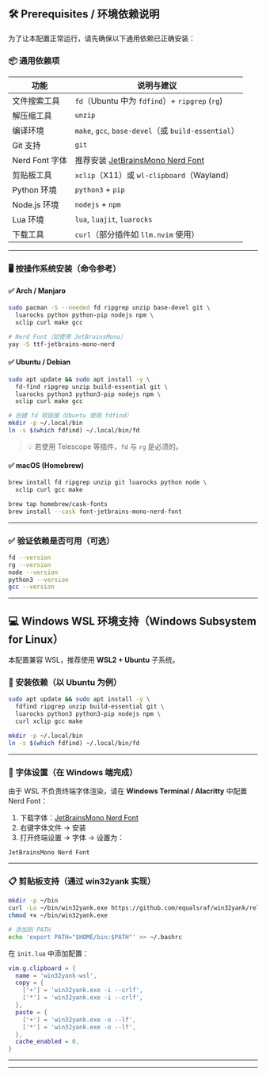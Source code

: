 ## 🛠️ Prerequisites / 环境依赖说明

为了让本配置正常运行，请先确保以下通用依赖已正确安装：

### 📦 通用依赖项

| 功能           | 说明与建议                                          |
| -------------- | --------------------------------------------------- |
| 文件搜索工具   | `fd`（Ubuntu 中为 `fdfind`）+ `ripgrep` (`rg`)      |
| 解压缩工具     | `unzip`                                             |
| 编译环境       | `make`, `gcc`, `base-devel`（或 `build-essential`） |
| Git 支持       | `git`                                               |
| Nerd Font 字体 | 推荐安装 [JetBrainsMono Nerd Font][nerdfont]        |
| 剪贴板工具     | `xclip`（X11）或 `wl-clipboard`（Wayland）          |
| Python 环境    | `python3` + `pip`                                   |
| Node.js 环境   | `nodejs` + `npm`                                    |
| Lua 环境       | `lua`, `luajit`, `luarocks`                         |
| 下载工具       | `curl`（部分插件如 `llm.nvim` 使用）                |

---

### 🖥️ 按操作系统安装（命令参考）

#### ✅ Arch / Manjaro

```bash
sudo pacman -S --needed fd ripgrep unzip base-devel git \
  luarocks python python-pip nodejs npm \
  xclip curl make gcc

# Nerd Font（如使用 JetBrainsMono）
yay -S ttf-jetbrains-mono-nerd
```

#### ✅ Ubuntu / Debian

```bash
sudo apt update && sudo apt install -y \
  fd-find ripgrep unzip build-essential git \
  luarocks python3 python3-pip nodejs npm \
  xclip curl make gcc

# 创建 fd 软链接（Ubuntu 使用 fdfind）
mkdir -p ~/.local/bin
ln -s $(which fdfind) ~/.local/bin/fd
```

> 💡 若使用 Telescope 等插件，`fd` 与 `rg` 是必须的。

#### ✅ macOS (Homebrew)

```bash
brew install fd ripgrep unzip git luarocks python node \
  xclip curl gcc make

brew tap homebrew/cask-fonts
brew install --cask font-jetbrains-mono-nerd-font
```

---

### ✅ 验证依赖是否可用（可选）

```bash
fd --version
rg --version
node --version
python3 --version
gcc --version
```

---

## 💻 Windows WSL 环境支持（Windows Subsystem for Linux）

本配置兼容 WSL，推荐使用 **WSL2 + Ubuntu** 子系统。

### 🧩 安装依赖（以 Ubuntu 为例）

```bash
sudo apt update && sudo apt install -y \
  fdfind ripgrep unzip build-essential git \
  luarocks python3 python3-pip nodejs npm \
  curl xclip gcc make

mkdir -p ~/.local/bin
ln -s $(which fdfind) ~/.local/bin/fd
```

---

### 🎨 字体设置（在 Windows 端完成）

由于 WSL 不负责终端字体渲染，请在 **Windows Terminal / Alacritty** 中配置 Nerd Font：

1. 下载字体：[JetBrainsMono Nerd Font][nerdfont]
2. 右键字体文件 → 安装
3. 打开终端设置 → 字体 → 设置为：

```
JetBrainsMono Nerd Font
```

---

### 📋 剪贴板支持（通过 win32yank 实现）

```bash
mkdir -p ~/bin
curl -Lo ~/bin/win32yank.exe https://github.com/equalsraf/win32yank/releases/latest/download/win32yank-x64.exe
chmod +x ~/bin/win32yank.exe

# 添加到 PATH
echo 'export PATH="$HOME/bin:$PATH"' >> ~/.bashrc
```

在 `init.lua` 中添加配置：

```lua
vim.g.clipboard = {
  name = 'win32yank-wsl',
  copy = {
    ['+'] = 'win32yank.exe -i --crlf',
    ['*'] = 'win32yank.exe -i --crlf',
  },
  paste = {
    ['+'] = 'win32yank.exe -o --lf',
    ['*'] = 'win32yank.exe -o --lf',
  },
  cache_enabled = 0,
}
```

---

[nerdfont]: https://www.nerdfonts.com/font-downloads

---
